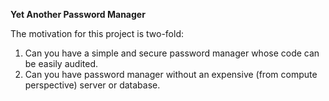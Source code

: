 **Yet Another Password Manager**

The motivation for this project is two-fold:
1. Can you have a simple and secure password manager whose code can be easily audited.
2. Can you have password manager without an expensive (from compute perspective) server or database.

